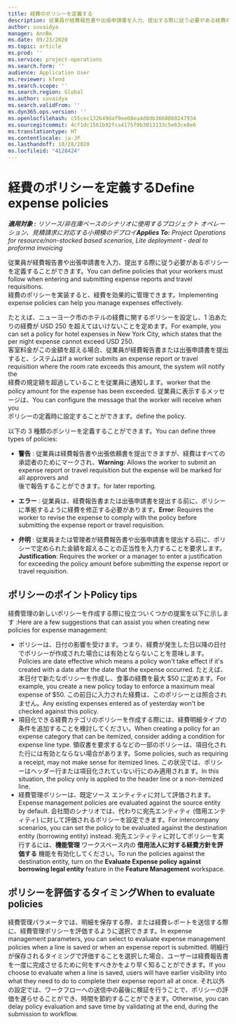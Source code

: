 ```yaml
---
title: 経費のポリシーを定義する
description: 従業員が経費報告書や出張申請書を入力、提出する際に従う必要がある経費のポリシーを定義することができます。
author: suvaidya
manager: AnnBe
ms.date: 09/23/2020
ms.topic: article
ms.prod: ''
ms.service: project-operations
ms.search.form: ''
audience: Application User
ms.reviewer: kfend
ms.search.scope: ''
ms.search.region: Global
ms.author: suvaidya
ms.search.validFrom: ''
ms.dyn365.ops.version: ''
ms.openlocfilehash: c55cec132649daf9ee08ea4d8db3668860247934
ms.sourcegitcommit: 4cf1dc1561b92fca4175f0b3813133c5e63ce8e6
ms.translationtype: HT
ms.contentlocale: ja-JP
ms.lasthandoff: 10/28/2020
ms.locfileid: "4128424"
---
```

# <a name="define-expense-policies"></a><span data-ttu-id="aee81-103">経費のポリシーを定義する</span><span class="sxs-lookup"><span data-stu-id="aee81-103">Define expense policies</span></span>

<span data-ttu-id="aee81-104">_**適用対象 :** リソース/非在庫ベースのシナリオに使用するプロジェクト オペレーション、見積請求に対応する小規模のデプロイ_</span><span class="sxs-lookup"><span data-stu-id="aee81-104">_**Applies To:** Project Operations for resource/non-stocked based scenarios, Lite deployment - deal to proforma invoicing_</span></span>

<span data-ttu-id="aee81-105">従業員が経費報告書や出張申請書を入力、提出する際に従う必要があるポリシーを定義することができます。</span><span class="sxs-lookup"><span data-stu-id="aee81-105">You can define policies that your workers must follow when entering and submitting expense reports and travel requisitions.</span></span>         
<span data-ttu-id="aee81-106">経費のポリシーを実装すると、経費を効果的に管理できます。</span><span class="sxs-lookup"><span data-stu-id="aee81-106">Implementing expense policies can help you manage expenses effectively.</span></span>         

<span data-ttu-id="aee81-107">たとえば、ニューヨーク市のホテルの経費に関するポリシーを設定し、1 泊あたりの経費が USD 250 を超えてはいけないことを定めます。</span><span class="sxs-lookup"><span data-stu-id="aee81-107">For example, you can set a policy for hotel expenses in New York City, which states that the per night expense cannot exceed USD 250.</span></span>       
<span data-ttu-id="aee81-108">客室料金がこの金額を超える場合、従業員が経費報告書または出張申請書を提出すると、システムは</span><span class="sxs-lookup"><span data-stu-id="aee81-108">If a worker submits an expense report or travel requisition where the room rate exceeds this amount, the system will notify the</span></span>         
<span data-ttu-id="aee81-109">経費の規定額を超過していることを従業員に通知します。</span><span class="sxs-lookup"><span data-stu-id="aee81-109">worker that the policy amount for the expense has been exceeded.</span></span> <span data-ttu-id="aee81-110">従業員に表示するメッセージは、</span><span class="sxs-lookup"><span data-stu-id="aee81-110">You can configure the message that the worker will receive when you</span></span>        
<span data-ttu-id="aee81-111">ポリシーの定義時に設定することができます。</span><span class="sxs-lookup"><span data-stu-id="aee81-111">define the policy.</span></span>      
        
<span data-ttu-id="aee81-112">以下の 3 種類のポシリーを定義することができます。</span><span class="sxs-lookup"><span data-stu-id="aee81-112">You can define three types of policies:</span></span>         
        
- <span data-ttu-id="aee81-113">**警告** : 従業員は経費報告書や出張依頼書を提出できますが、経費はすべての承認者のためにマークされ、</span><span class="sxs-lookup"><span data-stu-id="aee81-113">**Warning**: Allows the worker to submit an expense report or travel requisition but the expense will be marked for all approvers and</span></span>         
  <span data-ttu-id="aee81-114">後で報告することができます。</span><span class="sxs-lookup"><span data-stu-id="aee81-114">for later reporting.</span></span>        

- <span data-ttu-id="aee81-115">**エラー** : 従業員は、経費報告書または出張申請書を提出する前に、ポリシーに準拠するように経費を修正する必要があります。</span><span class="sxs-lookup"><span data-stu-id="aee81-115">**Error**: Requires the worker to revise the expense to comply with the policy before submitting the expense report or travel requisition.</span></span>        
 
 - <span data-ttu-id="aee81-116">**弁明** : 従業員または管理者が経費報告書や出張申請書を提出する前に、ポリシーで定められた金額を超えることの正当性を入力することを要求します。</span><span class="sxs-lookup"><span data-stu-id="aee81-116">**Justification**: Requires the worker or a manager to enter a justification for exceeding the policy amount before submitting the expense report or travel requisition.</span></span>        

## <a name="policy-tips"></a><span data-ttu-id="aee81-117">ポリシーのポイント</span><span class="sxs-lookup"><span data-stu-id="aee81-117">Policy tips</span></span>
<span data-ttu-id="aee81-118">経費管理の新しいポリシーを作成する際に役立ついくつかの提案を以下に示します :</span><span class="sxs-lookup"><span data-stu-id="aee81-118">Here are a few suggestions that can assist you when creating new policies for expense management:</span></span> 

- <span data-ttu-id="aee81-119">ポリシーは、日付の影響を受けます。つまり、経費が発生した日以降の日付でポリシーが作成された場合には有効とならないことを意味します。</span><span class="sxs-lookup"><span data-stu-id="aee81-119">Policies are date effective which means a policy won't take effect if it's created with a date after the date that the expense occurred.</span></span> <span data-ttu-id="aee81-120">たとえば、本日付で新たなポリシーを作成し、食事の経費を最大 $50 に定めます。</span><span class="sxs-lookup"><span data-stu-id="aee81-120">For example, you create a new policy today to enforce a maximum meal expense of $50.</span></span> <span data-ttu-id="aee81-121">この前日に入力された経費は、このポリシーとは照合されません。</span><span class="sxs-lookup"><span data-stu-id="aee81-121">Any existing expenses entered as of yesterday won't be checked against this policy.</span></span>
- <span data-ttu-id="aee81-122">項目化できる経費カテゴリのポリシーを作成する際には、経費明細タイプの条件を追加することを検討してください。</span><span class="sxs-lookup"><span data-stu-id="aee81-122">When creating a policy for an expense category that can be itemized, consider adding a condition for expense line type.</span></span> <span data-ttu-id="aee81-123">領収書を要求するなどの一部のポリシーは、項目化された行には有効とならない場合があります。</span><span class="sxs-lookup"><span data-stu-id="aee81-123">Some policies, such as requiring a receipt, may not make sense for itemized lines.</span></span> <span data-ttu-id="aee81-124">この状況では、ポリシーはヘッダー行または項目化されていない行にのみ適用されます。</span><span class="sxs-lookup"><span data-stu-id="aee81-124">In this situation, the policy only is applied to the header line or a non-itemized line.</span></span> 
- <span data-ttu-id="aee81-125">経費管理ポリシーは、既定ソース エンティティに対して評価されます。</span><span class="sxs-lookup"><span data-stu-id="aee81-125">Expense management policies are evaluated against the source entity by default.</span></span> <span data-ttu-id="aee81-126">会社間のシナリオでは、代わりに宛先エンティティ (借用エンティティ) に対して評価されるポリシーを設定できます。</span><span class="sxs-lookup"><span data-stu-id="aee81-126">For intercompany scenarios, you can set the policy to be evaluated against the destination entity (borrowing entity) instead.</span></span> <span data-ttu-id="aee81-127">宛先エンティティに対してポリシーを実行するには、**機能管理** ワークスペース内の **借用法人に対する経費方針を評価する** 機能を有効化してください。</span><span class="sxs-lookup"><span data-stu-id="aee81-127">To run the policies against the destination entity, turn on the **Evaluate Expense policy against borrowing legal entity** feature in the **Feature Management** workspace.</span></span>

## <a name="when-to-evaluate-policies"></a><span data-ttu-id="aee81-128">ポリシーを評価するタイミング</span><span class="sxs-lookup"><span data-stu-id="aee81-128">When to evaluate policies</span></span>

<span data-ttu-id="aee81-129">経費管理パラメータでは、明細を保存する際、または経費レポートを送信する際に、経費管理ポリシーを評価するように選択できます。</span><span class="sxs-lookup"><span data-stu-id="aee81-129">In expense management parameters, you can select to evaluate expense management policies when a line is saved or when an expense report is submitted.</span></span> <span data-ttu-id="aee81-130">明細行が保存されるタイミングで評価することを選択した場合、ユーザーは経費報告書を一度に完成させるために何をすべきかをより早く知ることができます。</span><span class="sxs-lookup"><span data-stu-id="aee81-130">If you choose to evaluate when a line is saved, users will have earlier visibility into what they need to do to complete their expense report all at once.</span></span> <span data-ttu-id="aee81-131">それ以外の設定では、ワークフローへの送信中の最後に検証を行うことで、ポリシーの評価を遅らせることができ、時間を節約することができます。</span><span class="sxs-lookup"><span data-stu-id="aee81-131">Otherwise, you can delay policy evaluation and save time by validating at the end, during the submission to workflow.</span></span>
